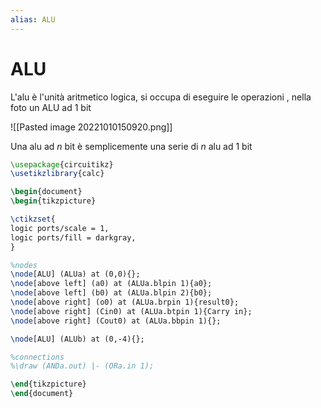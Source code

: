 ```yaml
---
alias: ALU
---
```


# ALU
L'alu è l'unità aritmetico logica, si occupa di eseguire le operazioni , nella foto un ALU ad 1 bit

![[Pasted image 20221010150920.png]]


Una alu ad $n$ bit è semplicemente una serie di $n$ alu ad 1 bit


```tikz
\usepackage{circuitikz}
\usetikzlibrary{calc}

\begin{document}
\begin{tikzpicture}

\ctikzset{
logic ports/scale = 1,
logic ports/fill = darkgray,
}

%nodes
\node[ALU] (ALUa) at (0,0){};
\node[above left] (a0) at (ALUa.blpin 1){a0};
\node[above left] (b0) at (ALUa.blpin 2){b0};
\node[above right] (o0) at (ALUa.brpin 1){result0};
\node[above right] (Cin0) at (ALUa.btpin 1){Carry in};
\node[above right] (Cout0) at (ALUa.bbpin 1){};

\node[ALU] (ALUb) at (0,-4){};

%connections
%\draw (ANDa.out) |- (ORa.in 1);

\end{tikzpicture}
\end{document}
```